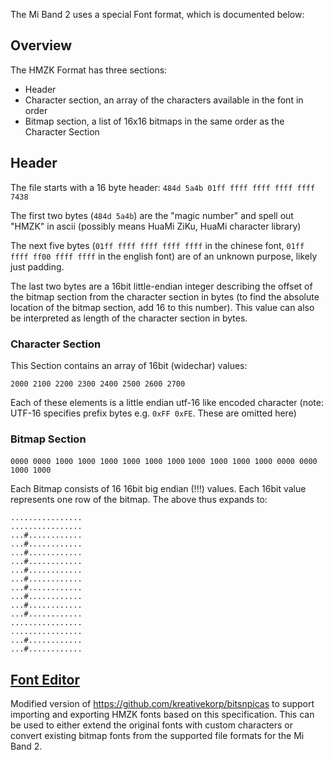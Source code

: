 The Mi Band 2 uses a special Font format, which is documented below:

## Overview

The HMZK Format has three sections:

 * Header
 * Character section, an array of the characters available in the font in order
 * Bitmap section, a list of 16x16 bitmaps in the same order as the Character Section


## Header

The file starts with a 16 byte header:
`484d 5a4b 01ff ffff ffff ffff ffff 7438`

The first two bytes (`484d 5a4b`) are the "magic number" and spell out "HMZK" in ascii (possibly means HuaMi ZiKu, HuaMi character library)

The next five bytes (`01ff ffff ffff ffff ffff` in the chinese font, `01ff ffff ff00 ffff ffff` in the english font) are of an unknown purpose, likely just padding.

The last two bytes are a 16bit little-endian integer describing the offset of the bitmap section from the character section in bytes (to find the absolute location of the bitmap section, add 16 to this number). This value can also be interpreted as length of the character section in bytes.

### Character Section

This Section contains an array of 16bit (widechar) values:

`2000 2100 2200 2300 2400 2500 2600 2700`

Each of these elements is a little endian utf-16 like encoded character (note: UTF-16 specifies prefix bytes e.g. `0xFF 0xFE`. These are omitted here)

### Bitmap Section

`0000 0000 1000 1000 1000 1000 1000 1000`
`1000 1000 1000 1000 0000 0000 1000 1000`

Each Bitmap consists of 16 16bit big endian (!!!) values. Each 16bit value represents one row of the bitmap. The above thus expands to:

```
................
................
...#............
...#............
...#............
...#............
...#............
...#............
...#............
...#............
...#............
...#............
................
................
...#............
...#............
```

## [Font Editor](https://github.com/CBiX/bitsnpicas-hmzk)
Modified version of https://github.com/kreativekorp/bitsnpicas to support importing and exporting HMZK fonts based on this specification. This can be used to either extend the original fonts with custom characters or convert existing bitmap fonts from the supported file formats for the Mi Band 2.